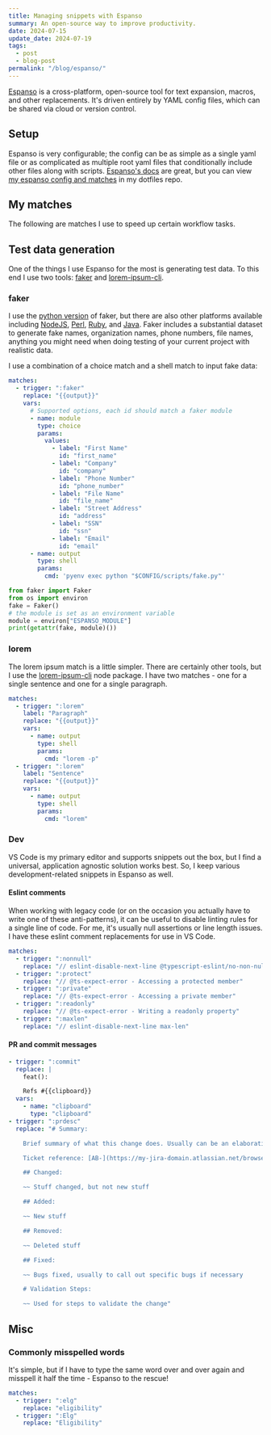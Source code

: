 ```yaml
---
title: Managing snippets with Espanso
summary: An open-source way to improve productivity.
date: 2024-07-15
update_date: 2024-07-19
tags:
  - post
  - blog-post
permalink: "/blog/espanso/"
---
```

[Espanso](https://espanso.org/) is a cross-platform, open-source tool for text expansion, macros, and other replacements. It's driven entirely by YAML config files, which can be shared via cloud or version control.

## Setup

Espanso is very configurable; the config can be as simple as a single yaml file or as complicated as multiple root yaml files that conditionally include other files along with scripts. [Espanso's docs](https://espanso.org/docs/get-started/) are great, but you can view [my espanso config and matches](https://github.com/nathonius/dotfiles/tree/main/espanso) in my dotfiles repo.
## My matches

The following are matches I use to speed up certain workflow tasks.

## Test data generation

One of the things I use Espanso for the most is generating test data. To this end I use two tools: [faker](https://faker.readthedocs.io/en/master/) and [lorem-ipsum-cli](https://www.npmjs.com/package/lorem-ipsum-cli).

### faker

I use the [python version](https://faker.readthedocs.io/en/master/) of faker, but there are also other platforms available including [NodeJS](https://fakerjs.dev/), [Perl](https://metacpan.org/dist/Data-Faker), [Ruby](https://github.com/faker-ruby/faker), and [Java](https://github.com/DiUS/java-faker). Faker includes a substantial dataset to generate fake names, organization names, phone numbers, file names, anything you might need when doing testing of your current project with realistic data.

I use a combination of a choice match and a shell match to input fake data:

```yaml ; match/faker.yml
matches:
  - trigger: ":faker"
    replace: "{{output}}"
    vars:
      # Supported options, each id should match a faker module
      - name: module
        type: choice
        params:
          values:
            - label: "First Name"
              id: "first_name"
            - label: "Company"
              id: "company"
            - label: "Phone Number"
              id: "phone_number"
            - label: "File Name"
              id: "file_name"
            - label: "Street Address"
              id: "address"
            - label: "SSN"
              id: "ssn"
            - label: "Email"
              id: "email"
      - name: output
        type: shell
        params:
          cmd: 'pyenv exec python "$CONFIG/scripts/fake.py"'
```

```python ; scripts/fake.py
from faker import Faker
from os import environ
fake = Faker()
# the module is set as an environment variable
module = environ["ESPANSO_MODULE"]
print(getattr(fake, module)())
```

### lorem

The lorem ipsum match is a little simpler. There are certainly other tools, but I use the [lorem-ipsum-cli](https://www.npmjs.com/package/lorem-ipsum-cli) node package. I have two matches - one for a single sentence and one for a single paragraph.

```yaml ; match/dev.yml
matches:
  - trigger: ":lorem"
    label: "Paragraph"
    replace: "{{output}}"
    vars:
      - name: output
        type: shell
        params:
          cmd: "lorem -p"
  - trigger: ":lorem"
    label: "Sentence"
    replace: "{{output}}"
    vars:
      - name: output
        type: shell
        params:
          cmd: "lorem"
```
### Dev

VS Code is my primary editor and supports snippets out the box, but I find a universal, application agnostic solution works best. So, I keep various development-related snippets in Espanso as well.

#### Eslint comments

When working with legacy code (or on the occasion you actually have to write one of these anti-patterns), it can be useful to disable linting rules for a single line of code. For me, it's usually null assertions or line length issues. I have these eslint comment replacements for use in VS Code.

```yaml ; match/dev.yml
matches:
  - trigger: ":nonnull"
    replace: "// eslint-disable-next-line @typescript-eslint/no-non-null-assertion -- This will not be null."
  - trigger: ":protect"
    replace: "// @ts-expect-error - Accessing a protected member"
  - trigger: ":private"
    replace: "// @ts-expect-error - Accessing a private member"
  - trigger: ":readonly"
    replace: "// @ts-expect-error - Writing a readonly property"
  - trigger: ":maxlen"
    replace: "// eslint-disable-next-line max-len"
```

#### PR and commit messages

```yaml
- trigger: ":commit"
  replace: |
    feat():

    Refs #{{clipboard}}
  vars:
    - name: "clipboard"
      type: "clipboard"
- trigger: ":prdesc"
  replace: "# Summary:

    Brief summary of what this change does. Usually can be an elaboration on your commit messages.

    Ticket reference: [AB-](https://my-jira-domain.atlassian.net/browse/AB-)

    ## Changed:

    ~~ Stuff changed, but not new stuff

    ## Added:

    ~~ New stuff

    ## Removed:

    ~~ Deleted stuff

    ## Fixed:

    ~~ Bugs fixed, usually to call out specific bugs if necessary

    # Validation Steps:

    ~~ Used for steps to validate the change"
```

## Misc

### Commonly misspelled words

It's simple, but if I have to type the same word over and over again and misspell it half the time - Espanso to the rescue!

```yaml ; match/words.yml
matches:
  - trigger: ":elg"
    replace: "eligibility"
  - trigger: ":Elg"
    replace: "Eligibility"
```